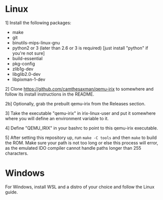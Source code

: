# Linux

1] Install the following packages:

* make
* git
* binutils-mips-linux-gnu
* python2 or 3 (later than 2.6 or 3 is required) [just install "python" if you're not sure]
* build-essential
* pkg-config
* zlib1g-dev
* libglib2.0-dev
* libpixman-1-dev

2] Clone https://github.com/camthesaxman/qemu-irix to somewhere and follow its install instructions in the README.

2b] Optionally, grab the prebuilt qemu-irix from the Releases section.

3] Take the executable "qemu-irix" in irix-linux-user and put it somewhere where you will define an environment variable to it.

4] Define "QEMU_IRIX" in your bashrc to point to this qemu-irix executable.

5] After setting this repository up, run `make -C tools` and then `make` to build the ROM. Make sure your path is not too long or else this process will error, as the emulated IDO compiler cannot handle paths longer than 255 characters.

# Windows

For Windows, install WSL and a distro of your choice and follow the Linux guide.
